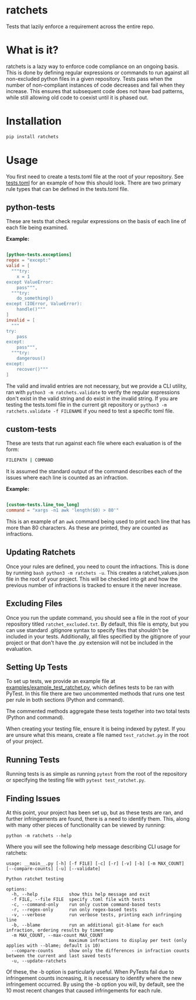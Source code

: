 # ratchets

Tests that lazily enforce a requirement across the entire repo. 

# What is it?

ratchets is a lazy way to enforce code compliance on an ongoing basis. This is done by defining regular expressions or commands to run against all non-excluded python files in a given repository. Tests pass when the number of non-compliant instances of code decreases and fail when they increase. This ensures that subsequent code does not have bad patterns, while still allowing old code to coexist until it is phased out. 

# Installation

```bash
pip install ratchets
```

# Usage

You first need to create a tests.toml file at the root of your repository. See [tests.toml](tests.toml) for an example of how this should look. There are two primary rule types that can be defined in the tests.toml file. 

## python-tests

These are tests that check regular expressions on the basis of each line of each file being examined.

**Example:**
```toml

[python-tests.exceptions]
regex = "except:"
valid = [
  """try:
    x = 1
except ValueError:
    pass""",
  """try:
    do_something()
except (IOError, ValueError):
    handle()"""
]
invalid = [
  """
try:
    pass
except:
    pass""",
  """try:
    dangerous()
except:
    recover()"""
]

```

The valid and invalid entries are not necessary, but we provide a CLI utility, ran with ```python3 -m ratchets.validate``` to verify the regular expressions don't exist in the valid string and do exist in the invalid string. If you are testing the tests.toml file in the current git repository or ```python3 -m ratchets.validate -f FILENAME``` if you need to test a specific toml file.


## custom-tests

These are tests that run against each file where each evaluation is of the form:

```bash
FILEPATH | COMMAND

```
It is assumed the standard output of the command describes each of the issues where each line is counted as an infraction.

**Example:**

```toml

[custom-tests.line_too_long]
command = "xargs -n1 awk 'length($0) > 80'"

```

This is an example of an `awk` command being used to print each line that has more than 80 characters. As these are printed, they are counted as infractions.

## Updating Ratchets

Once your rules are defined, you need to count the infractions. This is done by running ```bash python3 -m ratchets -u```. This creates a ratchet_values.json file in the root of your project. This will be checked into git and how the previous number of infractions is tracked to ensure it the never increase.

## Excluding Files

Once you run the update command, you should see a file in the root of your repository titled `ratchet_excluded.txt`. By default, this file is empty, but you can use standard .gitignore syntax to specify files that shouldn't be included in your tests. Additionally, all files specified by the gitignore of your project or that don't have the .py extension will not be included in the evaluation.

## Setting Up Tests

To set up tests, we provide an example file at [examples/example_test_ratchet.py](examples/example_test_ratchet.py), which defines tests to be ran with PyTest. In this file there are two uncommented methods that runs one test per rule in both sections (Python and command).

The commented methods aggregate these tests together into two total tests (Python and command).

When creating your testing file, ensure it is being indexed by pytest. If you are unsure what this means, create a file named `test_ratchet.py` in the root of your project.

## Running Tests

Running tests is as simple as running ```pytest``` from the root of the repository or specifying the testing file with ```pytest test_ratchet.py```.

## Finding Issues

At this point, your project has been set up, but as these tests are ran, and further infringements are found, there is a need to identify them. This, along with many other pieces of functionality can be viewed by running:

```
python -m ratchets --help
```

Where you will see the following help message describing CLI usage for ratchets:

```
usage: __main__.py [-h] [-f FILE] [-c] [-r] [-v] [-b] [-m MAX_COUNT] [--compare-counts] [-u] [--validate]

Python ratchet testing

options:
  -h, --help            show this help message and exit
  -f FILE, --file FILE  specify .toml file with tests
  -c, --command-only    run only custom command-based tests
  -r, --regex-only      run only regex-based tests
  -v, --verbose         run verbose tests, printing each infringing line
  -b, --blame           run an additional git-blame for each infraction, ordering results by timestamp
  -m MAX_COUNT, --max-count MAX_COUNT
                        maximum infractions to display per test (only applies with --blame; default is 10)
  --compare-counts      show only the differences in infraction counts between the current and last saved tests
  -u, --update-ratchets
```

Of these, the -b option is particularly useful. When PyTests fail due to infringement counts increasing, it is necessary to identify where the new infringement occurred. By using the -b option you will, by default, see the 10 most recent changes that caused infringements for each rule.
